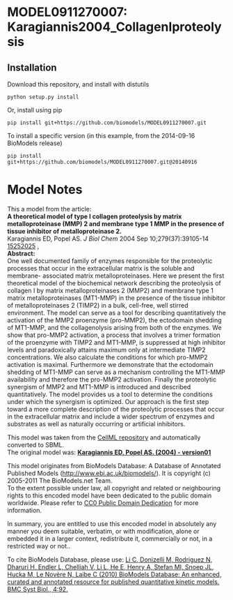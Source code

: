 # MODEL0911270007: Karagiannis2004_CollagenIproteolysis

## Installation

Download this repository, and install with distutils

`python setup.py install`

Or, install using pip

`pip install git+https://github.com/biomodels/MODEL0911270007.git`

To install a specific version (in this example, from the 2014-09-16 BioModels release)

`pip install git+https://github.com/biomodels/MODEL0911270007.git@20140916`


# Model Notes


This a model from the article:  
**A theoretical model of type I collagen proteolysis by matrix metalloproteinase (MMP) 2 and membrane type 1 MMP in the presence of tissue inhibitor of metalloproteinase 2.**   
Karagiannis ED, Popel AS. _J Biol Chem_ 2004 Sep 10;279(37):39105-14
[15252025](http://www.ncbi.nlm.nih.gov/pubmed/15252025) ,  
**Abstract:**   
One well documented family of enzymes responsible for the proteolytic
processes that occur in the extracellular matrix is the soluble and membrane-
associated matrix metalloproteinases. Here we present the first theoretical
model of the biochemical network describing the proteolysis of collagen I by
matrix metalloproteinases 2 (MMP2) and membrane type 1 matrix
metalloproteinases (MT1-MMP) in the presence of the tissue inhibitor of
metalloproteinases 2 (TIMP2) in a bulk, cell-free, well stirred environment.
The model can serve as a tool for describing quantitatively the activation of
the MMP2 proenzyme (pro-MMP2), the ectodomain shedding of MT1-MMP, and the
collagenolysis arising from both of the enzymes. We show that pro-MMP2
activation, a process that involves a trimer formation of the proenzyme with
TIMP2 and MT1-MMP, is suppressed at high inhibitor levels and paradoxically
attains maximum only at intermediate TIMP2 concentrations. We also calculate
the conditions for which pro-MMP2 activation is maximal. Furthermore we
demonstrate that the ectodomain shedding of MT1-MMP can serve as a mechanism
controlling the MT1-MMP availability and therefore the pro-MMP2 activation.
Finally the proteolytic synergism of MMP2 and MT1-MMP is introduced and
described quantitatively. The model provides us a tool to determine the
conditions under which the synergism is optimized. Our approach is the first
step toward a more complete description of the proteolytic processes that
occur in the extracellular matrix and include a wider spectrum of enzymes and
substrates as well as naturally occurring or artificial inhibitors.

This model was taken from the [CellML
repository](http://www.cellml.org/models) and automatically converted to SBML.  
The original model was: [ **Karagiannis ED, Popel AS. (2004) - version01**
](http://www.cellml.org/models/karagiannis_popel_2004_version01)

This model originates from BioModels Database: A Database of Annotated
Published Models (http://www.ebi.ac.uk/biomodels/). It is copyright (c)
2005-2011 The BioModels.net Team.  
To the extent possible under law, all copyright and related or neighbouring
rights to this encoded model have been dedicated to the public domain
worldwide. Please refer to [CC0 Public Domain
Dedication](http://creativecommons.org/publicdomain/zero/1.0/) for more
information.

In summary, you are entitled to use this encoded model in absolutely any
manner you deem suitable, verbatim, or with modification, alone or embedded it
in a larger context, redistribute it, commercially or not, in a restricted way
or not..  
  
To cite BioModels Database, please use: [Li C, Donizelli M, Rodriguez N,
Dharuri H, Endler L, Chelliah V, Li L, He E, Henry A, Stefan MI, Snoep JL,
Hucka M, Le Novère N, Laibe C (2010) BioModels Database: An enhanced, curated
and annotated resource for published quantitative kinetic models. BMC Syst
Biol., 4:92.](http://www.ncbi.nlm.nih.gov/pubmed/20587024)


